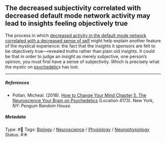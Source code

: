 ## The decreased subjectivity correlated with decreased default mode network activity may lead to insights feeling objectively true

The process in which [decreased activity in the default mode network correlated with a decreased sense of self](Decreased%20activity%20in%20the%20default%20mode%20network%20correlated%20with%20a%20decreased%20sense%20of%20self.md) might help explain another feature of the mystical experience: the fact that the insights it sponsors are felt to be objectively true—revealed truths rather than plain old insights. It could be that in order to judge an insight as merely subjective, one person’s opinion, you must first have a sense of subjectivity. Which is precisely what the mystic on [psychedelic](Psychedelic.md)s has lost.

---

##### References

* Pollan, Micheal. (2018). [How to Change Your Mind Chapter 5. The Neuroscience Your Brain on Psychedelics](How%20to%20Change%20Your%20Mind%20Chapter%205.%20The%20Neuroscience%20Your%20Brain%20on%20Psychedelics.md) (Location 4173). New York, NY: *Penguin Random House*. 

##### Metadata

Type: #🔴 
Tags: [Biology]() / [Neuroscience](Neuroscience.md) / [Physiology]() / [Neurophysiology]() 
Status: #☀️ 
